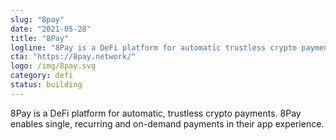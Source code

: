 ```yaml
---
slug: "8pay"
date: "2021-05-28"
title: "8Pay"
logline: "8Pay is a DeFi platform for automatic trustless crypto payments."
cta: "https://8pay.network/"
logo: /img/8pay.svg
category: defi
status: building
---
```


8Pay is a DeFi platform for automatic, trustless crypto payments. 8Pay enables single, recurring and on-demand payments in their app experience.
